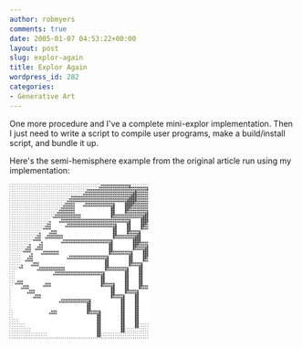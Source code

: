 ```yaml
---
author: robmyers
comments: true
date: 2005-01-07 04:53:22+00:00
layout: post
slug: explor-again
title: Explor Again
wordpress_id: 282
categories:
- Generative Art
---
```


  
One more procedure and I've a complete mini-explor implementation. Then I just need to write a script to compile user programs, make a build/install script, and bundle it up.  
  
Here's the semi-hemisphere example from the original article run using my implementation:  
  
![](/assets/semihemi.png)  


  


